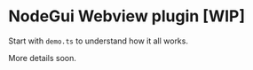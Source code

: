 # NodeGui Webview plugin [WIP]

Start with `demo.ts` to understand how it all works.

More details soon.


